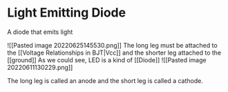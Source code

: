 # Light Emitting Diode
A diode that emits light

![[Pasted image 20220625145530.png]]
The long leg must be attached to the [[Voltage Relationships in BJT|Vcc]] and the shorter leg attached to the [[ground]]
As we could see, LED is a kind of [[Diode]]
![[Pasted image 20220611130229.png]]

The long leg is called an anode and the short leg is called a cathode. 